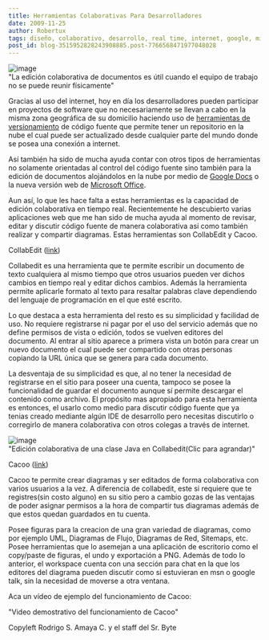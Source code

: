 ```yaml
---
title: Herramientas Colaborativas Para Desarrolladores
date: 2009-11-25
author: Robertux
tags: diseño, colaborativo, desarrollo, real time, internet, google, microsoft
post_id: blog-3515952828243908885.post-7766568471977048028
---
```


![image](https://3.bp.blogspot.com/_jH77WNrMVRA/SwxChh-ODqI/AAAAAAAAGHk/P0RRbcbfDw4/s400/collabediting.png)    
"La edición colaborativa de
documentos es útil cuando el equipo de trabajo no se puede reunir físicamente"

Gracias al uso del internet, hoy en día los desarrolladores pueden participar en proyectos de software que no necesariamente se llevan a cabo en la misma zona geográfica de su domicilio haciendo uso de [herramientas de versionamiento](https://www.srbyte.com/2008/03/programemos-mejor-subversion.html) de código fuente que permite tener un repositorio en la nube el cual puede ser actualizado desde cualquier parte del mundo donde se posea una conexión a internet.

Así también ha sido de mucha ayuda contar con otros tipos de herramientas no solamente orientadas al control del código fuente sino también para la edición de documentos alojándolos en la nube por medio de [Google Docs](https://docs.google.com/Doc?docid=0Abiz-mJIJ7OFZGpoNTdkN18xNWhuY2dxemZi&hl=en) o la nueva versión web de [Microsoft Office](https://workspace.officelive.com/).

Aun así, lo que les hace falta a estas herramientas es la capacidad de edición colaborativa en tiempo real. Recientemente he descubierto varias aplicaciones web que me han sido de mucha ayuda al momento de revisar, editar y discutir código fuente de manera colaborativa así como también realizar y compartir diagramas. Estas herramientas son CollabEdit y Cacoo.

CollabEdit ([link](https://collabedit.com/))

Collabedit es una herramienta que te permite escribir un documento de texto cualquiera al mismo tiempo que otros usuarios pueden ver dichos cambios en tiempo real y editar dichos cambios. Además la herramienta permite aplicarle formato al texto para resaltar palabras clave dependiendo del lenguaje de programación en el que esté escrito.

Lo que destaca a esta herramienta del resto es su simplicidad y facilidad de uso. No requiere registrarse ni pagar por el uso del servicio además que no define permisos de vista o edición, todos se vuelven editores del documento. Al entrar al sitio aparece a primera vista un botón para crear un nuevo documento el cual puede ser compartido con otras personas copiando la URL única que se genera para cada documento.

La desventaja de su simplicidad es que, al no tener la necesidad de registrarse en el sitio para poseer una cuenta, tampoco se posee la funcionalidad de guardar el documento aunque sí permite descargar el contenido como archivo. El propósito mas apropiado para esta herramienta es entonces, el usarlo como medio para discutir código fuente que ya tenias creado mediante algún IDE de desarrollo pero necesitas discutirlo o corregirlo de manera colaborativa con otros colegas a través de internet.

![image](https://4.bp.blogspot.com/_jH77WNrMVRA/Sww9SNOdo8I/AAAAAAAAGHc/_WX6Efn3iUI/s400/CollabEditShot.png)    
"Edición colaborativa de una
clase Java en Collabedit(Clic para agrandar)"

Cacoo ([link](https://cacoo.com/))

Cacoo te permite crear diagramas y ser editados de forma colaborativa con varios usuarios a la vez. A diferencia de collabedit, este si requiere que te registres(sin costo alguno) en su sitio pero a cambio gozas de las ventajas de poder asignar permisos a la hora de compartir tus diagramas además de que estos quedan guardados en tu cuenta.

Posee figuras para la creacion de una gran variedad de diagramas, como por ejemplo UML, Diagramas de Flujo, Diagramas de Red, Sitemaps, etc. Posee herramientas que lo asemejan a una aplicación de escritorio como el copy/paste de figuras, el undo y exportación a PNG. Además de todo lo anterior, el workspace cuenta con una sección para chat en la que los editores del diagrama pueden discutir como si estuvieran en msn o google talk, sin la necesidad de moverse a otra ventana.

Aca un vídeo de ejemplo del funcionamiento de Cacoo:

"Video demostrativo del
funcionamiento de Cacoo"

Copyleft Rodrigo S. Amaya C. y el staff del Sr. Byte